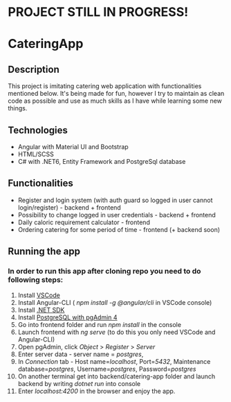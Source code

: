 # PROJECT STILL IN PROGRESS!
# CateringApp

## Description
This project is imitating catering web application with functionalities mentioned below. It's being made for fun, however I try to maintain as clean code as possible and use as much skills as I have while learning some new things. 

## Technologies
* Angular with Material UI and Bootstrap
* HTML/SCSS
* C# with .NET6, Entity Framework and PostgreSql database

## Functionalities
* Register and login system (with auth guard so logged in user cannot login/register) - backend + frontend
* Possibility to change logged in user credentials - backend + frontend
* Daily caloric requirement calculator - frontend
* Ordering catering for some period of time - frontend (+ backend soon)

## Running the app
### In order to run this app after cloning repo you need to do following steps:
1. Install [VSCode](https://code.visualstudio.com/download)
2. Install Angular-CLI ( *npm install -g @angular/cli* in VSCode console)
3. Install [.NET SDK](https://dotnet.microsoft.com/en-us/download)
4. Install [PostgreSQL with pgAdmin 4](https://www.postgresql.org/download/)
5. Go into frontend folder and run *npm install* in the console
6. Launch frontend with *ng serve* (to do this you only need VSCode and Angular-CLI)
7. Open pgAdmin, click *Object* > *Register* > *Server*
8. Enter server data - server name = *postgres*,
9. In *Connection* tab - Host name=*localhost*, Port=*5432*, Maintenance database=*postgres*, Username=*postgres*, Password=*postgres*
10. On another terminal get into backend/catering-app folder and launch backend by writing *dotnet run* into console
11. Enter *localhost:4200* in the browser and enjoy the app.
